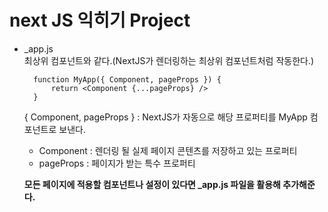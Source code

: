 # next JS 익히기 Project

- \_app.js  
   최상위 컴포넌트와 같다.(NextJS가 렌더링하는 최상위 컴포넌트처럼 작동한다.)

  ```
    function MyApp({ Component, pageProps }) {
        return <Component {...pageProps} />
    }
  ```

  { Component, pageProps } : NextJS가 자동으로 해당 프로퍼티를 MyApp 컴포넌트로 보낸다.

  - Component : 렌더링 될 실제 페이지 콘텐츠를 저장하고 있는 프로퍼티
  - pageProps : 페이지가 받는 특수 프로퍼티

  **모든 페이지에 적용할 컴포넌트나 설정이 있다면 \_app.js 파일을 활용해 추가해준다.**
